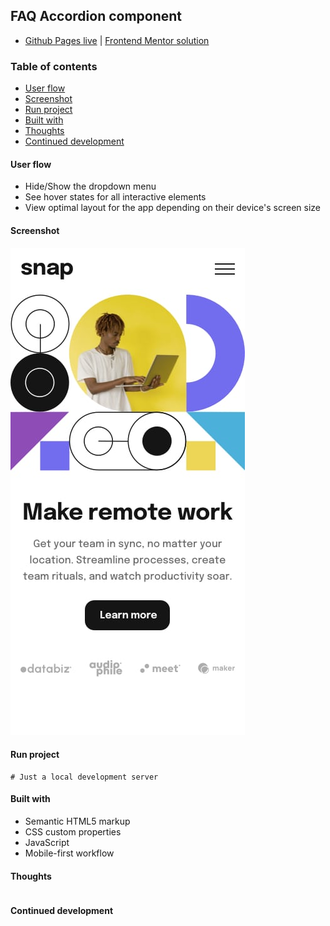 ## FAQ Accordion component
- [Github Pages live](https://alexcumplido.github.io/frontend-mentor/dropdown-navigation/#) | [Frontend Mentor solution]()

### Table of contents
- [User flow](#user-flow)
- [Screenshot](#screenshot)
- [Run project](#run-project)
- [Built with](#built-with)
- [Thoughts](#thoughts)
- [Continued development](#continued-development)

#### User flow
- Hide/Show the dropdown menu
- See hover states for all interactive elements
- View optimal layout for the app depending on their device's screen size

#### Screenshot
![Mobile preview](./designs/mobile-design.jpg)

#### Run project
```
# Just a local development server
```

#### Built with
- Semantic HTML5 markup
- CSS custom properties
- JavaScript
- Mobile-first workflow

#### Thoughts


```js

```

#### Continued development
